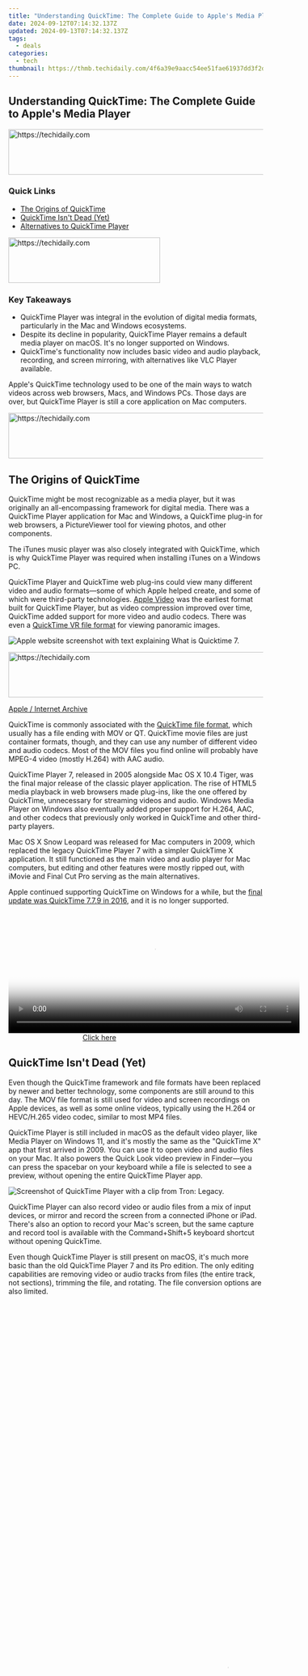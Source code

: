 ```yaml
---
title: "Understanding QuickTime: The Complete Guide to Apple's Media Player"
date: 2024-09-12T07:14:32.137Z
updated: 2024-09-13T07:14:32.137Z
tags:
  - deals
categories:
  - tech
thumbnail: https://thmb.techidaily.com/4f6a39e9aacc54ee51fae61937dd3f2d46fe2285f88293ec56bab464e11f46a7.jpg
---
```


## Understanding QuickTime: The Complete Guide to Apple's Media Player

<!-- affiliate ads begin -->
<a href="https://appsumo.8odi.net/c/5597632/2118326/7443" target="_top" id="2118326">
  <img src="//a.impactradius-go.com/display-ad/7443-2118326" border="0" alt="https://techidaily.com" width="728" height="90"/>
</a>
<img height="0" width="0" src="https://appsumo.8odi.net/i/5597632/2118326/7443" style="position:absolute;visibility:hidden;" border="0" />
<!-- affiliate ads end -->

### Quick Links

* [The Origins of QuickTime](https://fox-info.techidaily.com/2024-approved-the-art-of-integrating-b-footage-into-main-shots/)
* [QuickTime Isn't Dead (Yet)](https://www.howtogeek.com/what-is-quicktime-player/#quicktime-isn-39-t-dead-yet)
* [Alternatives to QuickTime Player](https://screen-video-capture.techidaily.com/2024-approved-multiangle-exploration-guide/)

<!-- affiliate ads begin -->
<a href="https://wigfever.sjv.io/c/5597632/2005183/22899" target="_top" id="2005183">
  <img src="//a.impactradius-go.com/display-ad/22899-2005183" border="0" alt="https://techidaily.com" width="300" height="90"/>
</a>
<img height="0" width="0" src="https://wigfever.sjv.io/i/5597632/2005183/22899" style="position:absolute;visibility:hidden;" border="0" />
<!-- affiliate ads end -->

### Key Takeaways

* QuickTime Player was integral in the evolution of digital media formats, particularly in the Mac and Windows ecosystems.
* Despite its decline in popularity, QuickTime Player remains a default media player on macOS. It's no longer supported on Windows.
* QuickTime's functionality now includes basic video and audio playback, recording, and screen mirroring, with alternatives like VLC Player available.

 Apple's QuickTime technology used to be one of the main ways to watch videos across web browsers, Macs, and Windows PCs. Those days are over, but QuickTime Player is still a core application on Mac computers.

<!-- affiliate ads begin -->
<a href="https://appsumo.8odi.net/c/5597632/2132161/7443" target="_top" id="2132161">
  <img src="//a.impactradius-go.com/display-ad/7443-2132161" border="0" alt="https://techidaily.com" width="728" height="90"/>
</a>
<img height="0" width="0" src="https://appsumo.8odi.net/i/5597632/2132161/7443" style="position:absolute;visibility:hidden;" border="0" />
<!-- affiliate ads end -->

##  The Origins of QuickTime

 QuickTime might be most recognizable as a media player, but it was originally an all-encompassing framework for digital media. There was a QuickTime Player application for Mac and Windows, a QuickTime plug-in for web browsers, a PictureViewer tool for viewing photos, and other components.

 The iTunes music player was also closely integrated with QuickTime, which is why QuickTime Player was required when installing iTunes on a Windows PC.

 QuickTime Player and QuickTime web plug-ins could view many different video and audio formats—some of which Apple helped create, and some of which were third-party technologies. [Apple Video](https://en.wikipedia.org/wiki/Apple%5FVideo) was the earliest format built for QuickTime Player, but as video compression improved over time, QuickTime added support for more video and audio codecs. There was even a [QuickTime VR file format](https://en.wikipedia.org/wiki/QuickTime%5FVR) for viewing panoramic images.

![Apple website screenshot with text explaining What is Quicktime 7.](https://static1.howtogeekimages.com/wordpress/wp-content/uploads/2024/02/clipboard-feb-26-2024-at-5-45-pm.png) 

<!-- affiliate ads begin -->
<a href="https://ephamedtechinc.pxf.io/c/5597632/2137212/26400" target="_top" id="2137212">
  <img src="//a.impactradius-go.com/display-ad/26400-2137212" border="0" alt="https://techidaily.com" width="728" height="90"/>
</a>
<img height="0" width="0" src="https://ephamedtechinc.pxf.io/i/5597632/2137212/26400" style="position:absolute;visibility:hidden;" border="0" />
<!-- affiliate ads end -->

[Apple / Internet Archive](https://web.archive.org/web/20110826055111/http://www.apple.com/quicktime/what-is/)

 QuickTime is commonly associated with the [QuickTime file format](https://en.wikipedia.org/wiki/QuickTime%5FFile%5FFormat), which usually has a file ending with MOV or QT. QuickTime movie files are just container formats, though, and they can use any number of different video and audio codecs. Most of the MOV files you find online will probably have MPEG-4 video (mostly H.264) with AAC audio.

 QuickTime Player 7, released in 2005 alongside Mac OS X 10.4 Tiger, was the final major release of the classic player application. The rise of HTML5 media playback in web browsers made plug-ins, like the one offered by QuickTime, unnecessary for streaming videos and audio. Windows Media Player on Windows also eventually added proper support for H.264, AAC, and other codecs that previously only worked in QuickTime and other third-party players.

 Mac OS X Snow Leopard was released for Mac computers in 2009, which replaced the legacy QuickTime Player 7 with a simpler QuickTime X application. It still functioned as the main video and audio player for Mac computers, but editing and other features were mostly ripped out, with iMovie and Final Cut Pro serving as the main alternatives.

 Apple continued supporting QuickTime on Windows for a while, but the [final update was QuickTime 7.7.9 in 2016](https://vimeo-videos.techidaily.com/new-vimeo-decoded-an-in-depth-look-at-video-hosting-for-2024/), and it is no longer supported.

<!-- affiliate ads begin -->
<span id="1938141">
					<video width="576" height="240" style="cursor:pointer"
           poster="//a.impactradius-go.com/display-clicktoplayimage/1938141.png"
           onclick="if(!this.playClicked){this.play();this.setAttribute('controls',true);this.playClicked=true;}">
	   <source src="//a.impactradius-go.com/display-ad/22993-1938141">
	   <img src="//a.impactradius-go.com/display-clicktoplayimage/1938141.png" style="border: none; height: 100%; width: 100%; object-fit: contain">
	</video>
	<div style="width:360px;text-align:center"><a href="javascript:window.open(decodeURIComponent('https%3A%2F%2Fhomestyler.sjv.io%2Fc%2F5597632%2F1938141%2F22993'), '_blank');void(0);">Click here</a></div>
</span>
<img height="0" width="0" src="https://imp.pxf.io/i/5597632/1938141/22993" style="position:absolute;visibility:hidden;" border="0" />
<!-- affiliate ads end -->

##  QuickTime Isn't Dead (Yet)

 Even though the QuickTime framework and file formats have been replaced by newer and better technology, some components are still around to this day. The MOV file format is still used for video and screen recordings on Apple devices, as well as some online videos, typically using the H.264 or HEVC/H.265 video codec, similar to most MP4 files.

 QuickTime Player is still included in macOS as the default video player, like Media Player on Windows 11, and it's mostly the same as the "QuickTime X" app that first arrived in 2009\. You can use it to open video and audio files on your Mac. It also powers the Quick Look video preview in Finder—you can press the spacebar on your keyboard while a file is selected to see a preview, without opening the entire QuickTime Player app.

![Screenshot of QuickTime Player with a clip from Tron: Legacy.](https://static1.howtogeekimages.com/wordpress/wp-content/uploads/2024/02/clipboard-feb-13-2024-at-4-05-pm.png) 

 QuickTime Player can also record video or audio files from a mix of input devices, or mirror and record the screen from a connected iPhone or iPad. There's also an option to record your Mac's screen, but the same capture and record tool is available with the Command+Shift+5 keyboard shortcut without opening QuickTime.

 Even though QuickTime Player is still present on macOS, it's much more basic than the old QuickTime Player 7 and its Pro edition. The only editing capabilities are removing video or audio tracks from files (the entire track, not sections), trimming the file, and rotating. The file conversion options are also limited.

<!-- affiliate ads begin -->
<span id="1516072">
					<video width="864" height="1536" style="cursor:pointer"
           poster="//a.impactradius-go.com/display-clicktoplayimage/1516072.png"
           onclick="if(!this.playClicked){this.play();this.setAttribute('controls',true);this.playClicked=true;}">
	   <source src="//a.impactradius-go.com/display-ad/16446-1516072">
	   <img src="//a.impactradius-go.com/display-clicktoplayimage/1516072.png" style="border: none; height: 100%; width: 100%; object-fit: contain">
	</video>
	<div style="width:540px;text-align:center"><a href="javascript:window.open(decodeURIComponent('https%3A%2F%2Flaganoo.pxf.io%2Fc%2F5597632%2F1516072%2F16446'), '_blank');void(0);">Click here</a></div>
</span>
<img height="0" width="0" src="https://imp.pxf.io/i/5597632/1516072/16446" style="position:absolute;visibility:hidden;" border="0" />
<!-- affiliate ads end -->

##  Alternatives to QuickTime Player

 QuickTime Player is discontinued on Windows (and likely an active security risk), and the Mac version is usable but lacks support for some video and audio formats. Thankfully, there are some great alternatives to check out.

[VLC Media Player](https://www.videolan.org/vlc/) is one of the best media player applications, with support for nearly every type of media file and internet stream imaginable. It's available for Windows, Mac, Linux, Android, iPhone, and other platforms. If you have a media file, VLC can probably play it. However, the settings and other panels can be a bit overwhelming at times.

 If you have a PC with Windows 10 or Windows 11, the [built-in Media Player app](https://facebook-video-share.techidaily.com/updated-revolutionize-earning-with-youtube-short-tactics/) can handle many video and audio files, and the music organization features can be a decent alternative to iTunes. However, the file format support isn't quite as extensive as VLC.

<ins class="adsbygoogle"
     style="display:block"
     data-ad-format="autorelaxed"
     data-ad-client="ca-pub-7571918770474297"
     data-ad-slot="1223367746"></ins>

<ins class="adsbygoogle"
     style="display:block"
     data-ad-client="ca-pub-7571918770474297"
     data-ad-slot="8358498916"
     data-ad-format="auto"
     data-full-width-responsive="true"></ins>

<span class="atpl-alsoreadstyle">Also read:</span>
<div><ul>
<li><a href="https://youtube-lab.techidaily.com/024-approved-saving-youtube-videos-a-legal-overview/"><u>[New] 2024 Approved Saving YouTube Videos A Legal Overview</u></a></li>
<li><a href="https://some-skills.techidaily.com/2024-approved-unleashing-potential-key-tips-for-hospitals-fb-ad-reach/"><u>2024 Approved Unleashing Potential Key Tips for Hospitals' FB Ad Reach</u></a></li>
<li><a href="https://sim-unlock.techidaily.com/how-to-unlock-t-mobile-iphone-6-online-without-sim-card-by-drfone-ios/"><u>How to Unlock T-Mobile iPhone 6 online without SIM Card?</u></a></li>
<li><a href="https://some-tips.techidaily.com/the-ultimate-top-10-reading-list-chosen-by-our-community/"><u>The Ultimate Top 10 Reading List, Chosen by Our Community</u></a></li>
<li><a href="https://some-tips.techidaily.com/top-5-reasons-artificial-intelligence-assistants-havent-won-me-over-insights-and-perspectives/"><u>Top 5 Reasons Artificial Intelligence Assistants Haven't Won Me Over: Insights and Perspectives</u></a></li>
<li><a href="https://some-tips.techidaily.com/transforming-ai-art-with-simple-tweaks-unlock-potential-using-these-essential-8-midjourney-commands/"><u>Transforming AI Art with Simple Tweaks: Unlock Potential Using These Essential 8 Midjourney Commands</u></a></li>
<li><a href="https://some-tips.techidaily.com/transition-time-embracing-perplexity-the-innovative-ai-driven-search-platform/"><u>Transition Time: Embracing Perplexity, the Innovative AI-Driven Search Platform</u></a></li>
<li><a href="https://ai-video-tools.techidaily.com/updated-unleash-your-creativity-a-step-by-step-guide-to-video-effects/"><u>Updated Unleash Your Creativity A Step-by-Step Guide to Video Effects</u></a></li>
<li><a href="https://android-location-track.techidaily.com/ways-to-stop-parent-tracking-your-motorola-moto-e13-drfone-by-drfone-virtual-android/"><u>Ways to stop parent tracking your Motorola Moto E13 | Dr.fone</u></a></li>
</ul></div>

